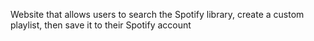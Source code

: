Website that allows users to search the Spotify library, create a custom playlist, then save it to their Spotify account